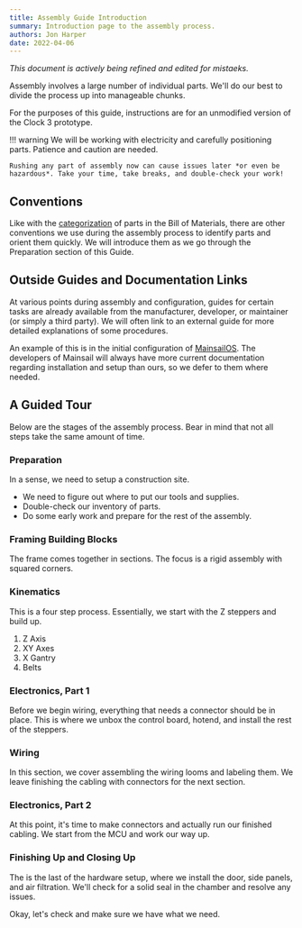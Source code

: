 ```yaml
---
title: Assembly Guide Introduction
summary: Introduction page to the assembly process.
authors: Jon Harper
date: 2022-04-06
---
```


*This document is actively being refined and edited for mistaeks.*

Assembly involves a large number of individual parts. We'll do our best to divide the process up into manageable chunks.

For the purposes of this guide, instructions are for an unmodified version of the Clock 3 prototype.

!!! warning
    We will be working with electricity and carefully positioning parts. Patience and caution are needed.

    Rushing any part of assembly now can cause issues later *or even be hazardous*. Take your time, take breaks, and double-check your work!

## Conventions

Like with the [categorization](../bom/index.md#categorization) of parts in the Bill of Materials, there are other conventions we use during the assembly process to identify parts and orient them quickly. We will introduce them as we go through the Preparation section of this Guide.

## Outside Guides and Documentation Links

At various points during assembly and configuration, guides for certain tasks are already available from the manufacturer, developer, or maintainer (or simply a third party). We will often link to an external guide for more detailed explanations of some procedures.

An example of this is in the initial configuration of [MainsailOS](https://github.com/mainsail-crew/MainsailOS). The developers of Mainsail will always have more current documentation regarding installation and setup than ours, so we defer to them where needed.

## A Guided Tour

Below are the stages of the assembly process. Bear in mind that not all steps take the same amount of time.

### Preparation

In a sense, we need to setup a construction site.

- We need to figure out where to put our tools and supplies.
- Double-check our inventory of parts.
- Do some early work and prepare for the rest of the assembly.

### Framing Building Blocks

The frame comes together in sections. The focus is a rigid assembly with squared corners.
### Kinematics

This is a four step process. Essentially, we start with the Z steppers and build up.

1. Z Axis
2. XY Axes
3. X Gantry
4. Belts

### Electronics, Part 1

Before we begin wiring, everything that needs a connector should be in place. This is where we unbox the control board, hotend, and install the rest of the steppers.

### Wiring

In this section, we cover assembling the wiring looms and labeling them. We leave finishing the cabling with connectors for the next section.

### Electronics, Part 2

At this point, it's time to make connectors and actually run our finished cabling. We start from the MCU and work our way up.

### Finishing Up and Closing Up

The is the last of the hardware setup, where we install the door, side panels, and air filtration. We'll check for a solid seal in the chamber and resolve any issues.

Okay, let's check and make sure we have what we need.